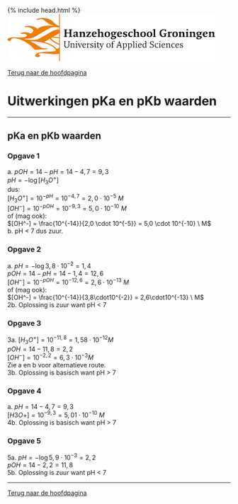 {% include head.html %}
![Hanze](../hanze/hanze.png)

[Terug naar de hoofdpagina ](../index.md)

# Uitwerkingen pKa en pKb waarden

---

## pKa en pKb waarden

### Opgave 1

a. $pOH = 14 - pH = 14 - 4,7 = 9,3$  
$pH = -\log{[H_3O^+]}$  
dus:  
$[H_3O^+] = 10^{-pH} = 10^{-4,7} = 2,0\cdot10^{-5} \ M$  
$[OH^-] = 10^{-pOH} = 10^{-9,3} = 5,0\cdot10^{-10} \ M$  
of (mag ook):  
$[OH^-] = \frac{10^{-14}}{2,0 \cdot 10^{-5}} = 5,0 \cdot 10^{-10} \ M$  
b. pH < 7 dus zuur.  

### Opgave 2

a. $pH  = -\log{3,8\cdot10^{-2}} = 1,4$  
$pOH = 14 - pH = 14 - 1,4 = 12,6$  
$[OH^-] = 10^{-pOH} = 10^{-12,6} = 2,6\cdot10^{-13} \ M$  
of (mag ook):  
$[OH^-] = \frac{10^{-14}}{3,8\cdot10^{-2}} = 2,6\cdot10^{-13} \ M$  
2b. Oplossing is zuur want pH < 7  

### Opgave 3
3a. $[H_3O^+] = 10^{-11,8} = 1,58\cdot 10^{-12} M$  
$pOH = 14 - 11,8 = 2,2$  
$[OH^-]= 10^{-2,2} = 6,3\cdot10^{-3} M$  
Zie a en b voor alternatieve route.  
3b. Oplossing is basisch want pH > 7  

### Opgave 4
a. $pH = 14 - 4,7 = 9,3$  
$[H3O+] = 10^{-9,3} = 5,01\cdot10^{-10} \ M$  
4b. Oplossing is basisch want pH > 7  

### Opgave 5
5a. $pH = -\log{5,9\cdot10^{-3}} = 2,2$  
$pOH = 14 - 2,2 = 11,8$  
5b. Oplossing is zuur want pH < 7  

---

[Terug naar de hoofdpagina ](../index.md)

